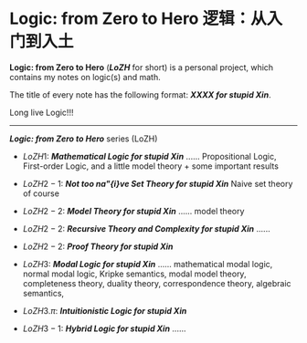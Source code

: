 # Logic: from Zero to Hero   逻辑：从入门到入土


**Logic: from Zero to Hero** (***LoZH*** for short) is a personal project, which contains my notes on logic(s) and math.

The title of every note has the following format: ***XXXX for stupid Xin***.

Long live Logic!!!


---
***Logic: from Zero to Hero*** series (LoZH)

- $LoZH 1$: ***Mathematical Logic for stupid Xin***  ......
  Propositional Logic, First-order Logic, and a little model theory + some important results
  
- $LoZH 2-1$: ***Not too na\"{i}ve Set Theory for stupid Xin***
 Naive set theory of course

 
- $LoZH 2-2$: ***Model Theory for stupid Xin***  ......
  model theory


- $LoZH 2-2$: ***Recursive Theory and Complexity for stupid Xin***  ......


- $LoZH 2-2$: ***Proof Theory for stupid Xin***


- $LoZH 3$: ***Modal Logic for stupid Xin***  ......
mathematical modal logic, normal modal logic, Kripke semantics, modal model theory, completeness theory, duality theory, correspondence theory,
algebraic semantics, 


- $LoZH 3.\pi$: ***Intuitionistic Logic for stupid Xin***
  
- $LoZH 3-1$: ***Hybrid Logic for stupid Xin***   ......


